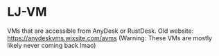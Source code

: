 # LJ-VM
VMs that are accessible from AnyDesk or RustDesk.
Old website: https://anydeskvms.wixsite.com/avms (Warning: These VMs are mostly likely never coming back lmao)
